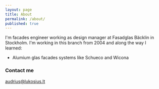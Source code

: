 ```yaml
---
layout: page
title: About
permalink: /about/
published: true
---
```


I'm facades engineer working as design manager at Fasadglas Bäcklin in Stockholm. I'm working in this branch from 2004 and along the way I learned:
- Alumium glas facades systems like Schueco and Wicona





### Contact me

[audrius@lukosius.lt](mailto:audrius@lukosius.lt)